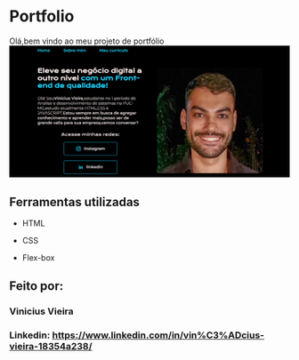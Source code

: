 # Portfolio
Olá,bem vindo ao meu projeto de portfólio
![image](https://github.com/vinicius665/Portfolio/blob/main/Pagina%20inicial%20portfolio%20.png)

## Ferramentas utilizadas

* HTML

* CSS

* Flex-box

## Feito por:

### Vinicius Vieira

### Linkedin: https://www.linkedin.com/in/vin%C3%ADcius-vieira-18354a238/
